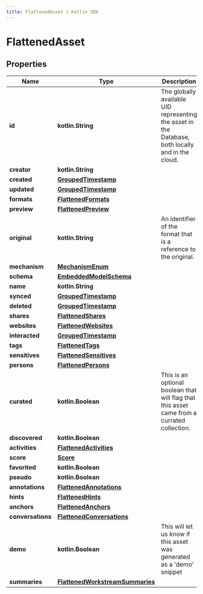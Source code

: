 ```yaml
---
title: FlattenedAsset | Kotlin SDK
---
```




# FlattenedAsset

## Properties
Name | Type | Description | Notes
------------ | ------------- | ------------- | -------------
**id** | **kotlin.String** | The globally available UID representing the asset in the Database, both locally and in the cloud. | 
**creator** | **kotlin.String** |  | 
**created** | [**GroupedTimestamp**](GroupedTimestamp) |  | 
**updated** | [**GroupedTimestamp**](GroupedTimestamp) |  | 
**formats** | [**FlattenedFormats**](FlattenedFormats) |  | 
**preview** | [**FlattenedPreview**](FlattenedPreview) |  | 
**original** | **kotlin.String** | An identifier of the format that is a reference to the original. | 
**mechanism** | [**MechanismEnum**](MechanismEnum) |  | 
**schema** | [**EmbeddedModelSchema**](EmbeddedModelSchema) |  |  [optional]
**name** | **kotlin.String** |  |  [optional]
**synced** | [**GroupedTimestamp**](GroupedTimestamp) |  |  [optional]
**deleted** | [**GroupedTimestamp**](GroupedTimestamp) |  |  [optional]
**shares** | [**FlattenedShares**](FlattenedShares) |  |  [optional]
**websites** | [**FlattenedWebsites**](FlattenedWebsites) |  |  [optional]
**interacted** | [**GroupedTimestamp**](GroupedTimestamp) |  |  [optional]
**tags** | [**FlattenedTags**](FlattenedTags) |  |  [optional]
**sensitives** | [**FlattenedSensitives**](FlattenedSensitives) |  |  [optional]
**persons** | [**FlattenedPersons**](FlattenedPersons) |  |  [optional]
**curated** | **kotlin.Boolean** | This is an optional boolean that will flag that this asset came from a currated collection. |  [optional]
**discovered** | **kotlin.Boolean** |  |  [optional]
**activities** | [**FlattenedActivities**](FlattenedActivities) |  |  [optional]
**score** | [**Score**](Score) |  |  [optional]
**favorited** | **kotlin.Boolean** |  |  [optional]
**pseudo** | **kotlin.Boolean** |  |  [optional]
**annotations** | [**FlattenedAnnotations**](FlattenedAnnotations) |  |  [optional]
**hints** | [**FlattenedHints**](FlattenedHints) |  |  [optional]
**anchors** | [**FlattenedAnchors**](FlattenedAnchors) |  |  [optional]
**conversations** | [**FlattenedConversations**](FlattenedConversations) |  |  [optional]
**demo** | **kotlin.Boolean** | This will let us know if this asset was generated as a &#39;demo&#39; snippet |  [optional]
**summaries** | [**FlattenedWorkstreamSummaries**](FlattenedWorkstreamSummaries) |  |  [optional]




